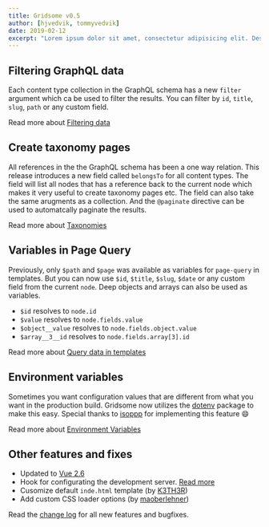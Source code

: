 ```yaml
---
title: Gridsome v0.5
author: [hjvedvik, tommyvedvik]
date: 2019-02-12
excerpt: "Lorem ipsum dolor sit amet, consectetur adipisicing elit. Deserunt a, molestias dolorem odio doloribus explicabo sed quisquam nulla eum earum fugit distinctio doloremque repellat, quaerat veniam. Exercitationem sed expedita quasi!"
---
```

## Filtering GraphQL data

Each content type collection in the GraphQL schema has a new `filter` argument which ca be used to filter the results. You can filter by `id`, `title`, `slug`, `path` or any custom field.

Read more about [Filtering data](/docs/filtering-data)

## Create taxonomy pages

All references in the the GraphQL schema has been a one way relation. This release introduces a new field called `belongsTo` for all content types. The field will list all nodes that has a reference back to the current node which makes it very useful to create taxonomy pages etc. The field can also take the same arugments as a collection. And the `@paginate` directive can be used to automatcally paginate the results.

Read more about [Taxonomies](/docs/taxonomies)

## Variables in Page Query

Previously, only `$path` and `$page` was available as variables for `page-query` in templates. But you can now use `$id`, `$title`, `$slug`, `$date` or any custom field from the current `node`. Deep objects and arrays can also be used as variables.

- `$id` resolves to `node.id`
- `$value` resolves to `node.fields.value`
- `$object__value` resolves to `node.fields.object.value`
- `$array__3__id` resolves to `node.fields.array[3].id`

Read more about [Query data in templates](/docs/querying-data#query-data-in-templates)

## Environment variables

Sometimes you want configuration values that are different from what you want in the production build. Gridsome now utilizes the [dotenv](https://www.npmjs.com/package/dotenv) package to make this easy. Special thanks to [isoppp](https://twitter.com/isopppcom) for implementing this feature 😄

Read more about [Environment Variables](/docs/environment-variables)

## Other features and fixes

- Updated to [Vue 2.6](https://medium.com/the-vue-point/vue-2-6-released-66aa6c8e785e)
- Hook for configurating the development server. [Read more](/docs/server-api#apiconfigureserverfn)
- Cusomize default `inde.html` template (by [K3TH3R](https://github.com/K3TH3R))
- Add custom CSS loader options (by [maoberlehner](https://github.com/maoberlehner))

Read the [change log](https://github.com/gridsome/gridsome/blob/master/gridsome/CHANGELOG.md) for all new features and bugfixes.
